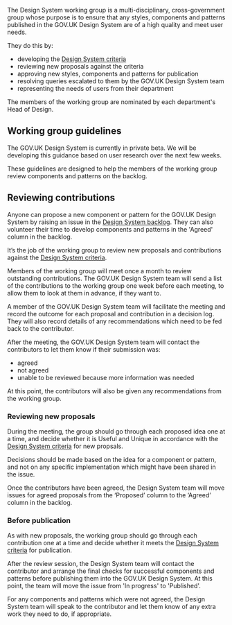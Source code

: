 The Design System working group is a multi-disciplinary, cross-government group whose purpose is to ensure that any styles, 
components and patterns published in the GOV.UK Design System are of a high quality and meet user needs.

They do this by:

- developing the [Design System criteria](https://github.com/alphagov/govuk-design-system-backlog/blob/master/docs/CRITERIA.md)
- reviewing new proposals against the criteria
- approving new styles, components and patterns for publication
- resolving queries escalated to them by the GOV.UK Design System team
- representing the needs of users from their department

The members of the working group are nominated by each department's Head of Design.

## Working group guidelines

The GOV.UK Design System is currently in private beta. We will be developing this guidance based on user research over the next few weeks.

These guidelines are designed to help the members of the working group review components and patterns on the backlog. 

## Reviewing contributions

Anyone can propose a new component or pattern for the GOV.UK Design System by raising an issue in the [Design System backlog](https://github.com/alphagov/govuk-design-system-backlog). They can also volunteer their time to develop components and patterns in the 'Agreed' column in the backlog.

It’s the job of the working group to review new proposals and contributions against the [Design System criteria](https://github.com/alphagov/govuk-design-system-backlog/blob/master/docs/CRITERIA.md).

Members of the working group will meet once a month to review outstanding contributions. The GOV.UK Design System team will send a list of the contributions to the working group one week before each meeting, to allow them to look at them in advance, if they want to.

A member of the GOV.UK Design System team will facilitate the meeting and record  the outcome for each proposal and contribution in a decision log. They will also record details of any recommendations which need to be fed back to the contributor. 

After the meeting, the GOV.UK Design System team will contact the contributors to let them know if their submission was:

- agreed
- not agreed
- unable to be reviewed because more information was needed

At this point, the contributors will also be given any recommendations from the working group. 

### Reviewing new proposals

During the meeting, the group should go through each proposed idea one at a time, and decide whether it is Useful and Unique in accordance with the [Design System criteria](https://github.com/alphagov/govuk-design-system-backlog/blob/master/docs/CRITERIA.md) for new propsals. 

Decisions should be made based on the idea for a component or pattern, and not on any specific implementation which might have been shared in the issue. 

Once the contributors have been agreed, the Design System team will move issues for agreed proposals from the ‘Proposed’ column to the ‘Agreed’ column in the backlog. 

### Before publication

As with new proposals, the working group should go through each contribution one at a time and decide whether it meets the [Design System criteria](https://github.com/alphagov/govuk-design-system-backlog/blob/master/docs/CRITERIA.md) for publication.

After the review session, the Design System team will contact the contributor and arrange the final checks for successful components and patterns before publishing them into the GOV.UK Design System. At this point, the team will move the issue from 'In progress' to 'Published'.

For any components and patterns which were not agreed, the Design System team will speak to the contributor and let them know of any extra work they need to do, if appropriate.
